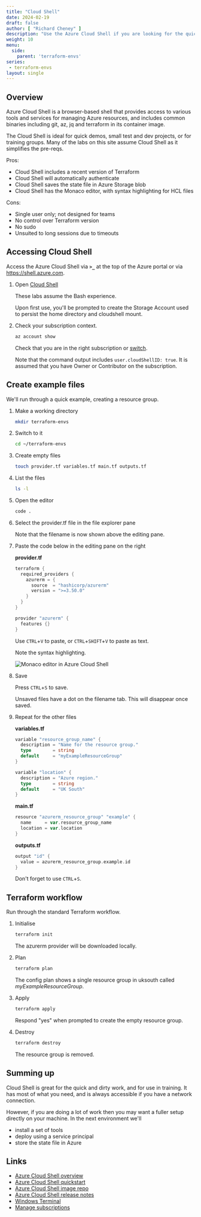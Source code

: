 ```yaml
---
title: "Cloud Shell"
date: 2024-02-19
draft: false
author: [ "Richard Cheney" ]
description: "Use the Azure Cloud Shell if you are looking for the quickest way to run Terraform on Azure."
weight: 10
menu:
  side:
    parent: 'terraform-envs'
series:
 - terraform-envs
layout: single
---
```


## Overview

Azure Cloud Shell is a browser-based shell that provides access to various tools and services for managing Azure resources, and includes common binaries including git, az, jq and terraform in its container image.

The Cloud Shell is ideal for quick demos, small test and dev projects, or for training groups. Many of the labs on this site assume Cloud Shell as it simplifies the pre-reqs.

Pros:

- Cloud Shell includes a recent version of Terraform
- Cloud Shell will automatically authenticate
- Cloud Shell saves the state file in Azure Storage blob
- Cloud Shell has the Monaco editor, with syntax highlighting for HCL files

Cons:

- Single user only; not designed for teams
- No control over Terraform version
- No sudo
- Unsuited to long sessions due to timeouts

## Accessing Cloud Shell

Access the Azure Cloud Shell via **`>_`** at the top of the Azure portal or via <https://shell.azure.com>.

1. Open [Cloud Shell](https://shell.azure.com)

    These labs assume the Bash experience.

    Upon first use, you'll be prompted to create the Storage Account used to persist the home directory and cloudshell mount.

1. Check your subscription context.

    ```bash
    az account show
    ```

    Check that you are in the right subscription or [switch](https://learn.microsoft.com/cli/azure/manage-azure-subscriptions-azure-cli).

    Note that the command output includes `user.cloudShellID: true`. It is assumed that you have Owner or Contributor on the subscription.

## Create example files

We'll run through a quick example, creating a resource group.

1. Make a working directory

    ```bash
    mkdir terraform-envs
    ```

1. Switch to it

    ```bash
    cd ~/terraform-envs
    ```

1. Create empty files

    ```bash
    touch provider.tf variables.tf main.tf outputs.tf
    ```

1. List the files

    ```bash
    ls -l
    ```

1. Open the editor

   ```bash
   code .
   ```

1. Select the provider.tf file in the file explorer pane

    Note that the filename is now shown above the editing pane.

1. Paste the code below in the editing pane on the right

    **provider.tf**

    ```go
    terraform {
      required_providers {
        azurerm = {
          source  = "hashicorp/azurerm"
          version = ">=3.50.0"
        }
      }
    }

    provider "azurerm" {
      features {}
    }
    ```

    Use `CTRL`+`V` to paste, or `CTRL`+`SHIFT`+`V` to paste as text.

    Note the syntax highlighting.

    ![Monaco editor in Azure Cloud Shell](/terraform/environments/images/cloud_shell.png)

1. Save

    Press `CTRL`+`S` to save.

    Unsaved files have a dot on the filename tab. This will disappear once saved.

1. Repeat for the other files

    **variables.tf**

    ```go
    variable "resource_group_name" {
      description = "Name for the resource group."
      type        = string
      default     = "myExampleResourceGroup"
    }

    variable "location" {
      description = "Azure region."
      type        = string
      default     = "UK South"
    }
    ```

    **main.tf**

    ```go
    resource "azurerm_resource_group" "example" {
      name     = var.resource_group_name
      location = var.location
    }
    ```

    **outputs.tf**

    ```go
    output "id" {
      value = azurerm_resource_group.example.id
    }
    ```

    Don't forget to use `CTRL`+`S`.

## Terraform workflow

Run through the standard Terraform workflow.

1. Initialise

    ```bash
    terraform init
    ```

    The azurerm provider will be downloaded locally.

1. Plan

    ```bash
    terraform plan
    ```

    The config plan shows a single resource group in uksouth called _myExampleResourceGroup_.

1. Apply

    ```bash
    terraform apply
    ```

    Respond "yes" when prompted to create the empty resource group.

1. Destroy

    ```bash
    terraform destroy
    ```

    The resource group is removed.

## Summing up

Cloud Shell is great for the quick and dirty work, and for use in training. It has most of what you need, and is always accessible if you have a network connection.

However, if you are doing a lot of work then you may want a fuller setup directly on your machine. In the next environment we'll

- install a set of tools
- deploy using a service principal
- store the state file in Azure

## Links

- [Azure Cloud Shell overview](https://docs.microsoft.com/azure/cloud-shell/overview)
- [Azure Cloud Shell quickstart](https://docs.microsoft.com/azure/cloud-shell/quickstart)
- [Azure Cloud Shell image repo](https://github.com/Azure/CloudShell)
- [Azure Cloud Shell release notes](https://docs.microsoft.com/azure/cloud-shell/release-notes)
- [Windows Terminal](https://apps.microsoft.com/store/detail/windows-terminal/9N0DX20HK701)
- [Manage subscriptions](https://learn.microsoft.com/cli/azure/manage-azure-subscriptions-azure-cli)